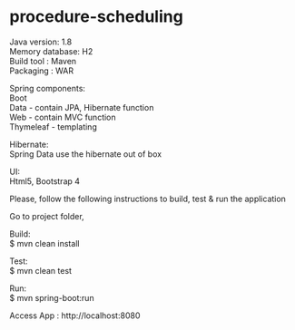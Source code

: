 # procedure-scheduling

Java version: 1.8 \
Memory database: H2 \
Build tool : Maven \
Packaging : WAR 

Spring components: \
Boot \
Data - contain JPA, Hibernate function \
Web - contain MVC function \
Thymeleaf - templating

Hibernate: \
Spring Data use the hibernate out of box  

UI: \
Html5, Bootstrap 4

Please, follow the following instructions to build, test & run the application 

Go to project folder,

Build: \
$ mvn clean install

Test: \
$ mvn clean test

Run: \
$ mvn spring-boot:run

Access App : http://localhost:8080


